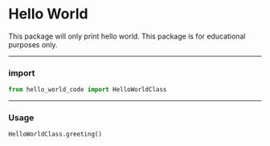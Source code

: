 # Hello World

This package will only print hello world. This package is for educational purposes only.


---

### import

```py
from hello_world_code import HelloWorldClass
```

---

### Usage
```py
HelloWorldClass.greeting()
```